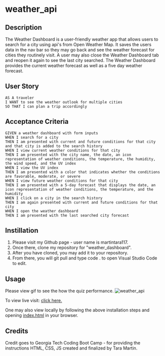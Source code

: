 # weather_api

## Description

The Weather Dashboard is a user-friendly weather app that allows users to search for a city using api's from Open Weather Map. It saves the users data in the nav bar so they may go back and see the weather forecast for cities they routinely visit. A user may also close the Weather Dashboard tab and reopen it again to see the last city searched. The Weather Dashboard provides the current weather forecast as well as a five day weather forecast.

## User Story

```
AS A traveler
I WANT to see the weather outlook for multiple cities
SO THAT I can plan a trip accordingly
```

## Acceptance Criteria

```
GIVEN a weather dashboard with form inputs
WHEN I search for a city
THEN I am presented with current and future conditions for that city and that city is added to the search history
WHEN I view current weather conditions for that city
THEN I am presented with the city name, the date, an icon representation of weather conditions, the temperature, the humidity, the wind speed, and the UV index
WHEN I view the UV index
THEN I am presented with a color that indicates whether the conditions are favorable, moderate, or severe
WHEN I view future weather conditions for that city
THEN I am presented with a 5-day forecast that displays the date, an icon representation of weather conditions, the temperature, and the humidity
WHEN I click on a city in the search history
THEN I am again presented with current and future conditions for that city
WHEN I open the weather dashboard
THEN I am presented with the last searched city forecast
```

## Instillation

1. Please visit my Github page - user name is martintara117.
2. Once there, clone my repository for "weather_dashboard".
3. After you have cloned, you may add it to your repository.
4. From there, you will git pull and type code . to open Visual Studio Code to edit.

## Usage

Please view gif to see the how the quiz performance.
![weather_api](assets/images/weather-dashboard.gif)

To view live visit: [click here.](https://martintara117.github.io/weather_dashboard/)

One may also view locally by following the above installation steps and opening [index.html](index.html) in your browser.

## Credits

Credit goes to Georgia Tech Coding Boot Camp - for providing the instructions
HTML, CSS, JS created and finalized by Tara Martin.

